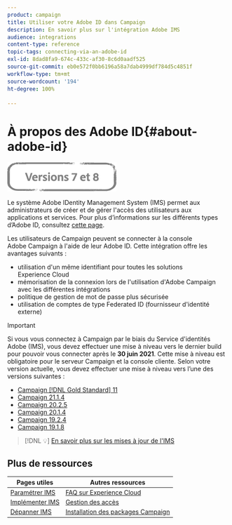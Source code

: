 ```yaml
---
product: campaign
title: Utiliser votre Adobe ID dans Campaign
description: En savoir plus sur l'intégration Adobe IMS
audience: integrations
content-type: reference
topic-tags: connecting-via-an-adobe-id
exl-id: 8dad8fa9-674c-433c-af30-8c6d0aadf525
source-git-commit: eb0e572f0bb6196a58a7dab4999df784d5c4851f
workflow-type: tm+mt
source-wordcount: '194'
ht-degree: 100%

---
```


# À propos des Adobe ID{#about-adobe-id}

![](../../assets/common.svg)

Le système Adobe IDentity Management System (IMS) permet aux administrateurs de créer et de gérer l&#39;accès des utilisateurs aux applications et services. Pour plus d’informations sur les différents types d’Adobe ID, consultez [cette page](https://helpx.adobe.com/fr/enterprise/using/identity.html).

Les utilisateurs de Campaign peuvent se connecter à la console Adobe Campaign à l&#39;aide de leur Adobe ID. Cette intégration offre les avantages suivants :

* utilisation d&#39;un même identifiant pour toutes les solutions Experience Cloud
* mémorisation de la connexion lors de l&#39;utilisation d&#39;Adobe Campaign avec les différentes intégrations
* politique de gestion de mot de passe plus sécurisée
* utilisation de comptes de type Federated ID (fournisseur d&#39;identité externe)


>[!IMPORTANT]
>
>Si vous vous connectez à Campaign par le biais du Service d&#39;identités Adobe (IMS), vous devez effectuer une mise à niveau vers le dernier build pour pouvoir vous connecter après le **30 juin 2021**. Cette mise à niveau est obligatoire pour le serveur Campaign et la console cliente. Selon votre version actuelle, vous devez effectuer une mise à niveau vers l’une des versions suivantes :
>
> * [Campaign [!DNL Gold Standard] 11](../../rn/using/gold-standard.md)
> * [Campaign 21.1.4](../../rn/using/latest-release.md)
> * [Campaign 20.2.5](../../rn/using/release--2020.md#release-20-2-5-build-9188)
> * [Campaign 20.1.4](../../rn/using/release--2020.md#release-20-1-4-build-9126)
> * [Campaign 19.2.4](../../rn/using/release--2019.md#release-19-2-4-build-9082)
> * [Campaign 19.1.8](../../rn/using/release--2019.md#release-19-1-8-build-9039)

>
> [!DNL :bulb:] [En savoir plus sur les mises à jour de l&#39;IMS](../../technotes/using/ims-updates.md)

## Plus de ressources

| Pages utiles | Autres ressources |
|---|---|
| [Paramétrer IMS](../../integrations/using/configuring-ims.md) | [FAQ sur Experience Cloud](https://experienceleague.adobe.com/docs/core-services/interface/manage-users-and-products/faq.html?lang=fr) |
| [Implémenter IMS](../../integrations/using/implementing-ims.md) | [Gestion des accès](../../platform/using/access-management.md) |
| [Dépanner IMS](../../integrations/using/ims-troubleshooting.md) | [Installation des packages Campaign](../../installation/using/installing-campaign-standard-packages.md) |
